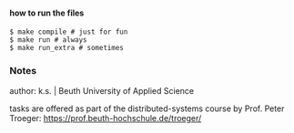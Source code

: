 #### how to run the files
```
$ make compile # just for fun
$ make run # always
$ make run_extra # sometimes
```

### Notes
author: k.s. | Beuth University of Applied Science

tasks are offered as part of the distributed-systems course by Prof. Peter Troeger: https://prof.beuth-hochschule.de/troeger/ 
